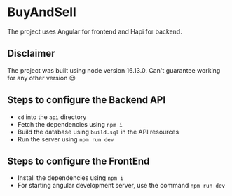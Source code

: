 # BuyAndSell

The project uses Angular for frontend and Hapi for backend.

## Disclaimer

The project was built using node version 16.13.0. Can't guarantee working for any other version 😉

## Steps to configure the Backend API

- `cd` into the `api` directory
- Fetch the dependencies using `npm i`
- Build the database using `build.sql` in the API resources
- Run the server using `npm run dev`

## Steps to configure the FrontEnd

- Install the dependencies using `npm i`
- For starting angular development server, use the command `npm run dev`
